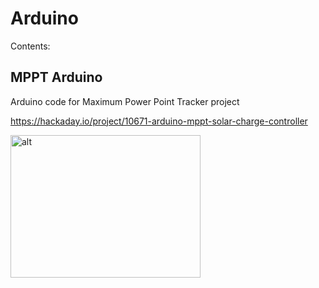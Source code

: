 # Arduino

Contents:

<h2>MPPT Arduino</h2>

Arduino code for Maximum Power Point Tracker project

<a href="https://hackaday.io/project/10671-arduino-mppt-solar-charge-controller">https://hackaday.io/project/10671-arduino-mppt-solar-charge-controller</a>



<img src="https://raw.githubusercontent.com/atmelino/Arduino/master/MPPT/Eagle/MPPT_ArdProMini/board.png" alt="alt" style="width:304px;height:228px;">
